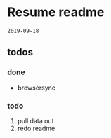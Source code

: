 # Resume readme

`2019-09-18`

## todos

### done

-	browsersync

### todo

1.	pull data out
1.	redo readme
